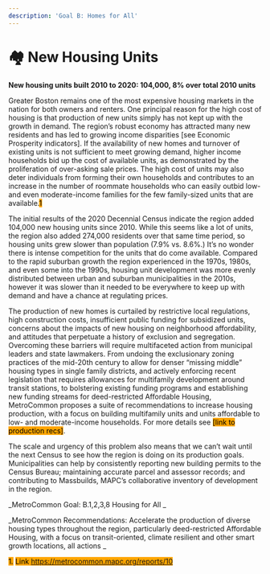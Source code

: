 ```yaml
---
description: 'Goal B: Homes for All'
---
```


# 🏘 New Housing Units

**New housing units built 2010 to 2020: 104,000, 8% over total 2010 units**

Greater Boston remains one of the most expensive housing markets in the nation for both owners and renters. One principal reason for the high cost of housing is that production of new units simply has not kept up with the growth in demand. The region’s robust economy has attracted many new residents and has led to growing income disparities \[see Economic Prosperity indicators]. If the availability of new homes and turnover of existing units is not sufficient to meet growing demand, higher income households bid up the cost of available units, as demonstrated by the proliferation of over-asking sale prices. The high cost of units may also deter individuals from forming their own households and contributes to an increase in the number of roommate households who can easily outbid low- and even moderate-income families for the few family-sized units that are available.<mark style="background-color:orange;">1</mark> &#x20;

The initial results of the 2020 Decennial Census indicate the region added 104,000 new housing units since 2010. While this seems like a lot of units, the region also added 274,000 residents over that same time period, so housing units grew slower than population (7.9% vs. 8.6%.) It’s no wonder there is intense competition for the units that do come available. Compared to the rapid suburban growth the region experienced in the 1970s, 1980s, and even some into the 1990s, housing unit development was more evenly distributed between urban and suburban municipalities in the 2010s, however it was slower than it needed to be everywhere to keep up with demand and have a chance at regulating prices. &#x20;

The production of new homes is curtailed by restrictive local regulations, high construction costs, insufficient public funding for subsidized units, concerns about the impacts of new housing on neighborhood affordability, and attitudes that perpetuate a history of exclusion and segregation. Overcoming these barriers will require multifaceted action from municipal leaders and state lawmakers. From undoing the exclusionary zoning practices of the mid-20th century to allow for denser “missing middle” housing types in single family districts, and actively enforcing recent legislation that requires allowances for multifamily development around transit stations, to bolstering existing funding programs and establishing new funding streams for deed-restricted Affordable Housing, MetroCommon proposes a suite of recommendations to increase housing production, with a focus on building multifamily units and units affordable to low- and moderate-income households. For more details see <mark style="background-color:orange;">\[link to production recs]</mark>.&#x20;

The scale and urgency of this problem also means that we can’t wait until the next Census to see how the region is doing on its production goals. Municipalities can help by consistently reporting new building permits to the Census Bureau; maintaining accurate parcel and assessor records; and contributing to Massbuilds, MAPC’s collaborative inventory of development in the region.&#x20;

_MetroCommon Goal: B.1,2,3,8 Housing for All _

_MetroCommon Recommendations: Accelerate the production of diverse housing types throughout the region, particularly deed-restricted Affordable Housing, with a focus on transit-oriented, climate resilient and other smart growth locations, all actions _

<mark style="background-color:orange;">1</mark>_<mark style="background-color:orange;">.</mark>_ <mark style="background-color:orange;">Link https://metrocommon.mapc.org/reports/10</mark>
